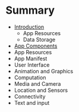# Summary

* [Introduction](README.md)
   * App Resources
   * Data Storage
* [App Components](chapter1.md)
* App Resources
* App Manifest
* User Interface
* Animation and Graphics
* Computation
* Media and Camera
* Location and Sensors
* Connectivity
* Text and input

